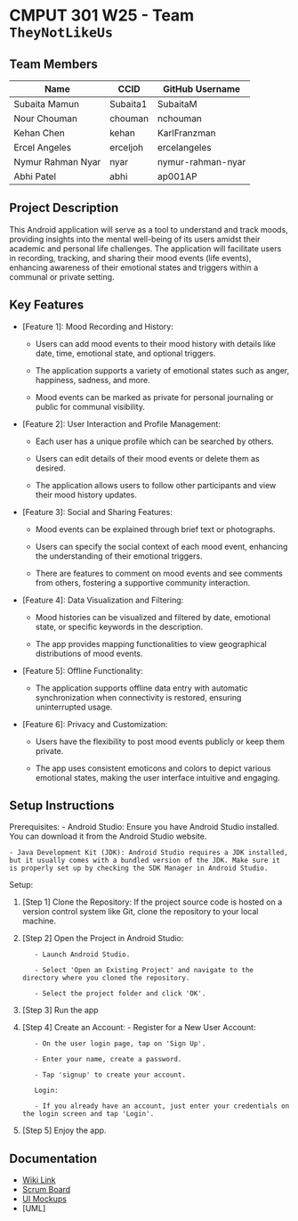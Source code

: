 # CMPUT 301 W25 - Team `TheyNotLikeUs`

## Team Members

| Name        | CCID   | GitHub Username |
| ----------- | ------ | --------------- |
| Subaita Mamun | Subaita1 | SubaitaM     |
| Nour Chouman | chouman | nchouman     |
| Kehan Chen | kehan | KarlFranzman     |
| Ercel Angeles | erceljoh | ercelangeles     |
| Nymur Rahman Nyar | nyar | nymur-rahman-nyar  |
| Abhi Patel | abhi | ap001AP    |

## Project Description

This Android application will serve as a tool to understand and track moods, providing insights into the mental well-being of its users amidst their academic and personal life challenges. The application will facilitate users in recording, tracking, and sharing their mood events (life events), enhancing awareness of their emotional states and triggers within a communal or private setting.

## Key Features

- [Feature 1]: Mood Recording and History:

    - Users can add mood events to their mood history with details like date, time, emotional state, and optional triggers.

    - The application supports a variety of emotional states such as anger, happiness, sadness, and more.

    - Mood events can be marked as private for personal journaling or public for communal visibility.
- [Feature 2]: User Interaction and Profile Management:
    - Each user has a unique profile which can be searched by others.

    - Users can edit details of their mood events or delete them as desired.

    - The application allows users to follow other participants and view their mood history updates.
- [Feature 3]: Social and Sharing Features:

    - Mood events can be explained through brief text or photographs.

    - Users can specify the social context of each mood event, enhancing the understanding of their emotional triggers.

    - There are features to comment on mood events and see comments from others, fostering a supportive community interaction.
- [Feature 4]: Data Visualization and Filtering:

    - Mood histories can be visualized and filtered by date, emotional state, or specific keywords in the description.

    - The app provides mapping functionalities to view geographical distributions of mood events.

- [Feature 5]: Offline Functionality:

    - The application supports offline data entry with automatic synchronization when connectivity is restored, ensuring uninterrupted usage.

- [Feature 6]: Privacy and Customization:

    - Users have the flexibility to post mood events publicly or keep them private.

    - The app uses consistent emoticons and colors to depict various emotional states, making the user interface intuitive and engaging.

## Setup Instructions
Prerequisites:
    - Android Studio: Ensure you have Android Studio installed. You can download it from the Android Studio website.

    - Java Development Kit (JDK): Android Studio requires a JDK installed, but it usually comes with a bundled version of the JDK. Make sure it is properly set up by checking the SDK Manager in Android Studio.

Setup:
1. [Step 1] Clone the Repository: If the project source code is hosted on a version control system like Git, clone the repository to your local machine.
  
2. [Step 2] Open the Project in Android Studio:

          - Launch Android Studio.

          - Select 'Open an Existing Project' and navigate to the directory where you cloned the repository.

          - Select the project folder and click 'OK'.
   
3. [Step 3] Run the app
   
4. [Step 4] Create an Account:
          - Register for a New User Account:

          - On the user login page, tap on 'Sign Up'.

          - Enter your name, create a password.

          - Tap 'signup' to create your account.

          Login:

          - If you already have an account, just enter your credentials on the login screen and tap 'Login'.
  
5. [Step 5] Enjoy the app.

## Documentation

- [Wiki Link](https://github.com/cmput301-w25/project-theynotlikeus/wiki)
- [Scrum Board](https://github.com/orgs/cmput301-w25/projects/39)
- [UI Mockups](https://github.com/cmput301-w25/project-theynotlikeus/wiki/UI-Mockups)
- [UML]
